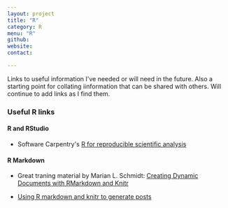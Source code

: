 ```yaml
---
layout: project
title: "R"
category: R
menu: "R"
github:
website:
contact:

---
```


Links to useful information I've needed or will need in the future. Also a starting point for collating iinformation that can be shared with others. Will continue to add links as I find them. 

### Useful R links

#### R and RStudio

- Software Carpentry's [R for reproducible scientific analysis](http://swcarpentry.github.io/r-novice-gapminder/)

#### R Markdown

- Great traning material by Marian L. Schmidt: [Creating Dynamic Documents with RMarkdown and Knitr](http://rpubs.com/marschmi/RMarkdown)

- [Using R markdown and knitr to generate posts](http://nicolewhite.github.io/2015/02/07/r-blogging-with-rmarkdown-knitr-jekyll.html)

